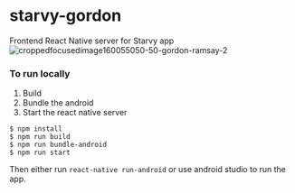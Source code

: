 # starvy-gordon
Frontend React Native server for Starvy app 
![croppedfocusedimage160055050-50-gordon-ramsay-2](https://cloud.githubusercontent.com/assets/5790854/18618219/349c93bc-7db0-11e6-9dad-7fa622bb806a.jpg)
### To run locally

1. Build
1. Bundle the android
1. Start the react native server
```
$ npm install
$ npm run build
$ npm run bundle-android
$ npm run start
```
Then either run `react-native run-android` or use android studio to run the app.
